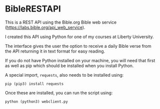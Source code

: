 # BibleRESTAPI

This is a REST API using the Bible.org Bible web service (https://labs.bible.org/api_web_service). 

I created this API using Python for one of my courses at Liberty University.

The interface gives the user the option to receive a daily Bible verse from the API returning it in text format for easy reading.

If you do not have Python installed on your machine, you will need that first as well as pip which should be installed when you install Python.

A special import, ```requests```, also needs to be installed using:

```
pip (pip3) install requests
```

Once these are installed, you can run the script using:

```
python (python3) webclient.py
```
